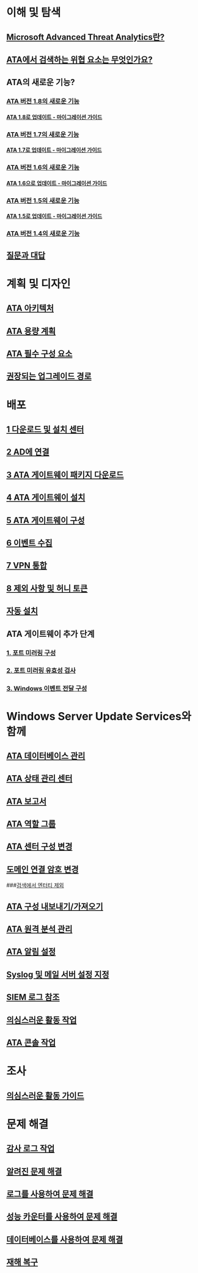 # 이해 및 탐색
## [Microsoft Advanced Threat Analytics란?](what-is-ata.md)
## [ATA에서 검색하는 위협 요소는 무엇인가요?](ata-threats.md)
## ATA의 새로운 기능?
### [ATA 버전 1.8의 새로운 기능](whats-new-version-1.8.md)
#### [ATA 1.8로 업데이트 - 마이그레이션 가이드](ata-update-1.8-migration-guide.md)
### [ATA 버전 1.7의 새로운 기능](whats-new-version-1.7.md)
#### [ATA 1.7로 업데이트 - 마이그레이션 가이드](ata-update-1.7-migration-guide.md)
### [ATA 버전 1.6의 새로운 기능](whats-new-version-1.6.md)
#### [ATA 1.6으로 업데이트 - 마이그레이션 가이드](ata-update-1.6-migration-guide.md)
### [ATA 버전 1.5의 새로운 기능](whats-new-version-1.5.md)
#### [ATA 1.5로 업데이트 - 마이그레이션 가이드](ata-update-1.5-migration-guide.md)
### [ATA 버전 1.4의 새로운 기능](whats-new-version-1.4.md)
## [질문과 대답](ata-technical-faq.md)
# 계획 및 디자인
## [ATA 아키텍처](ata-architecture.md)
## [ATA 용량 계획](ata-capacity-planning.md)
## [ATA 필수 구성 요소](ata-prerequisites.md)
## [권장되는 업그레이드 경로](upgrade-path.md)
# 배포
## [1 다운로드 및 설치 센터](install-ata-step1.md)
## [2 AD에 연결](install-ata-step2.md)
## [3 ATA 게이트웨이 패키지 다운로드](install-ata-step3.md)
## [4 ATA 게이트웨이 설치](install-ata-step4.md)
## [5 ATA 게이트웨이 구성](install-ata-step5.md)
## [6 이벤트 수집](install-ata-step6.md)
## [7 VPN 통합](vpn-integration-install-step.md)
## [8 제외 사항 및 허니 토큰](install-ata-step7.md)
## [자동 설치](ata-silent-installation.md)
## ATA 게이트웨이 추가 단계
### [1. 포트 미러링 구성](configure-port-mirroring.md)
### [2. 포트 미러링 유효성 검사](validate-port-mirroring.md)
### [3. Windows 이벤트 전달 구성](configure-event-collection.md)
# Windows Server Update Services와 함께
## [ATA 데이터베이스 관리](ata-database-management.md)
## [ATA 상태 관리 센터](ata-health-center.md)
## [ATA 보고서](reports.md)
## [ATA 역할 그룹](ata-role-groups.md)
## [ATA 센터 구성 변경](modifying-ata-center-configuration.md)
## [도메인 연결 암호 변경](modifying-ata-config-dcpassword.md)
###[검색에서 엔터티 제외](excluding-entities-from-detections.md)
## [ATA 구성 내보내기/가져오기](ata-configuration-file.md)
## [ATA 원격 분석 관리](manage-telemetry-settings.md)
## [ATA 알림 설정](setting-ata-alerts.md)
## [Syslog 및 메일 서버 설정 지정](setting-syslog-email-server-settings.md)
## [SIEM 로그 참조](cef-format-sa.md)
## [의심스러운 활동 작업](working-with-suspicious-activities.md)
## [ATA 콘솔 작업](working-with-ata-console.md)
# 조사
## [의심스러운 활동 가이드](suspicious-activity-guide.md)
# 문제 해결
## [감사 로그 작업](troubleshoot-audit.md)
## [알려진 문제 해결](troubleshooting-ata-known-errors.md)
## [로그를 사용하여 문제 해결](troubleshooting-ata-using-logs.md)
## [성능 카운터를 사용하여 문제 해결](troubleshooting-ata-using-perf-counters.md)
## [데이터베이스를 사용하여 문제 해결](troubleshooting-ata-using-ata-database.md)
## [재해 복구](disaster-recovery.md)
